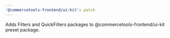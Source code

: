 ```yaml
---
'@commercetools-frontend/ui-kit': patch
---
```


Adds Filters and QuickFilters packages to @commercetools-frontend/ui-kit preset package.
